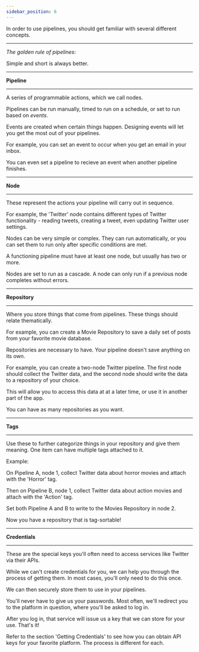 ```yaml
---
sidebar_position: 6
---
```


In order to use pipelines, you should get familiar with several different concepts.

___

*The golden rule of pipelines:*

Simple and short is always better.

---

**Pipeline**

---
A series of programmable actions, which we call nodes.

Pipelines can be run manually, timed to run on a schedule, or set to run based on *events*.

Events are created when certain things happen. Designing events will let you get the most out of your pipelines.

For example, you can set an event to occur when you get an email in your inbox.

You can even set a pipeline to recieve an event when another pipeline finishes.

---

**Node**

--- 

These represent the actions your pipeline will carry out in sequence. 

For example, the 'Twitter' node contains different types of Twitter functionality - reading tweets, creating a tweet, even updating Twitter user settings. 

Nodes can be very simple or complex. They can run automatically, or you can set them to run only after specific conditions are met.

A functioning pipeline must have at least one node, but usually has two or more.

Nodes are set to run as a cascade. A node can only run if a previous node completes without errors.

---

**Repository** 

--- 

Where you store things that come from pipelines. These things should relate thematically.

For example, you can create a Movie Repository to save a daily set of posts from your favorite movie database.

Repositories are necessary to have. Your pipeline doesn't save anything on its own.

For example, you can create a two-node Twitter pipeline. The first node should collect the Twitter data, and the second node should write the data to a repository of your choice.

This will allow you to access this data at at a later time, or use it in another part of the app.

You can have as many repositories as you want.

---

**Tags** 

--- 
Use these to further categorize things in your repository and give them meaning. One item can have multiple tags attached to it.

Example:

On Pipeline A, node 1, collect Twitter data about horror movies and attach with the 'Horror' tag.

Then on Pipeline B, node 1, collect Twitter data about action movies and attach with the 'Action' tag.

Set both Pipeline A and B to write to the Movies Repository in node 2.

Now you have a repository that is tag-sortable!

---

**Credentials** 

--- 

These are the special keys you'll often need to access services like Twitter via their APIs. 

While we can't create credentials for you, we can help you through the process of getting them. In most cases, you'll only need to do this once.

 We can then securely store them to use in your pipelines.

You'll never have to give us your passwords. Most often, we'll redirect you to the platform in question, where you'll be asked to log in. 

After you log in, that service will issue us a key that we can store for your use. That's it!

Refer to the section 'Getting Credentials' to see how you can obtain API keys for your favorite platform. The process is different for each.
